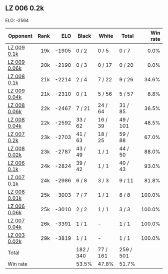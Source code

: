 ## LZ 006 0.2k ##

ELO: -2564

Opponent | Rank | ELO | Black | White | Total | Win rate
---------|-----:|----:|-------|-------|-------|-------:
[LZ 009 0.1k](LZ%20009%200.1k.md) | 19k | -1905 | 0 / 2 | 0 / 5 | 0 / 7 | 0.0%
[LZ 009 0.06k](LZ%20009%200.06k.md) | 20k | -2190 | 0 / 3 | 0 / 17 | 0 / 20 | 0.0%
[LZ 008 0.1k](LZ%20008%200.1k.md) | 21k | -2214 | 2 / 4 | 7 / 22 | 9 / 26 | 34.6%
[LZ 009 0.04k](LZ%20009%200.04k.md) | 21k | -2310 | 0 / 1 | 5 / 56 | 5 / 57 | 8.8%
[LZ 008 0.06k](LZ%20008%200.06k.md) | 22k | -2467 | 7 / 21 | 24 / 64 | 31 / 85 | 36.5%
[LZ 008 0.04k](LZ%20008%200.04k.md) | 22k | -2592 | 33 / 62 | 16 / 39 | 49 / 101 | 48.5%
[LZ 007 0.2k](LZ%20007%200.2k.md) | 23k | -2703 | 41 / 63 | 18 / 25 | 59 / 88 | 67.0%
[LZ 008 0.02k](LZ%20008%200.02k.md) | 23k | -2787 | 43 / 49 | 1 / 1 | 44 / 50 | 88.0%
[LZ 006 0.1k](LZ%20006%200.1k.md) | 24k | -2824 | 39 / 42 | 1 / 1 | 40 / 43 | 93.0%
[LZ 007 0.1k](LZ%20007%200.1k.md) | 24k | -2986 | 6 / 8 | 3 / 3 | 9 / 11 | 81.8%
[LZ 008 0.01k](LZ%20008%200.01k.md) | 25k | -3003 | 7 / 7 | 1 / 1 | 8 / 8 | 100.0%
[LZ 006 0.06k](LZ%20006%200.06k.md) | 25k | -3010 | 2 / 2 | 1 / 1 | 3 / 3 | 100.0%
[LZ 007 0.04k](LZ%20007%200.04k.md) | 26k | -3391 | 1 / 1 | - | 1 / 1 | 100.0%
[LZ 003 0.02k](LZ%20003%200.02k.md) | 29k | -3819 | 1 / 1 | - | 1 / 1 | 100.0%
Total | | | 182 / 340 | 77 / 161 | 259 / 501 | 
Win rate| | | 53.5% | 47.8% | 51.7% | 
